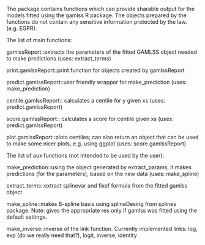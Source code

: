 The package contains functions which can provide sharable output for the models fitted using the gamlss R package. The objects prepared by the functions do not contain any sensitive information protected by the law. (e.g. EGPR).

The list of main functions:

gamlssReport::extracts the paramaters of the fitted GAMLSS object needed to make predictions (uses: extract_terms)

print.gamlssReport::print function for objects created by gamlssReport 

predict.gamlssReport::user friendly wrapper for make_prediction (uses: make_prediction)

centile.gamlssReport:: calculates a centile for y given xs (uses: predict.gamlssReport)

score.gamlssReport:: calculates a score for centile given xs (uses: predict.gamlssReport)

plot.gamlssReport::plots centiles; can also return an object that can be used to make some nicer plots, e.g. using ggplot (uses: score.gamlssReport)



The list of aux functions (not intended to be used by the user):

make_prediction::using the object generated by extract_params, it makes predictions (for the parameters), based on the new data (uses: make_spline)

extract_terms::extract splinevar and fixef formula from the fitted gamlss object

make_spline::makes B-spline basis using splineDesing from splines package. Note: gives the appropriate res only if gamlss was fitted using the default settings.

make_inverse::inverse of the link function. Currently implemented links: log, exp (do we really need that?), logit, inverse, identity
